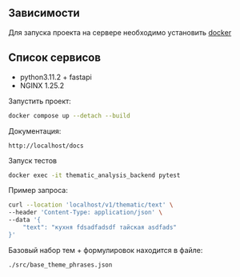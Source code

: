 ## Зависимости

Для запуска проекта на сервере необходимо установить [docker](https://docs.docker.com/engine/install/ubuntu/)

## Список сервисов

- python3.11.2 + fastapi
- NGINX 1.25.2

Запустить проект:

   ```bash
   docker compose up --detach --build
   ```

Документация:
```
http://localhost/docs
```

Запуск тестов
```bash
docker exec -it thematic_analysis_backend pytest
```

Пример запроса:
```bash
curl --location 'localhost/v1/thematic/text' \
--header 'Content-Type: application/json' \
--data '{
    "text": "кухня fdsadfadsdf тайская asdfads"
}'
```

Базовый набор тем + формулировок находится в файле:
```
./src/base_theme_phrases.json
```
